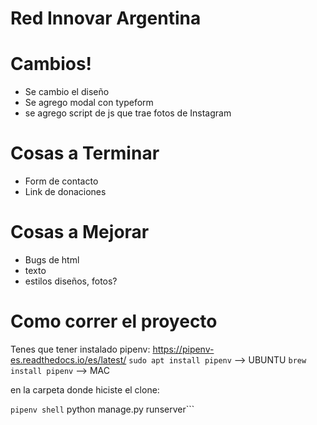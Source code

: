 # Red Innovar Argentina

# Cambios!

- Se cambio el diseño
- Se agrego modal con typeform
- se agrego script de js que trae fotos de Instagram

# Cosas a Terminar
- Form de contacto
- Link de donaciones


# Cosas a Mejorar
- Bugs de html
- texto
- estilos diseños, fotos?

# Como correr el proyecto
Tenes que tener instalado pipenv:
https://pipenv-es.readthedocs.io/es/latest/
```sudo apt install pipenv``` --> UBUNTU
```brew install pipenv``` --> MAC

en la carpeta donde hiciste el clone:

```pipenv shell```
python manage.py runserver```
